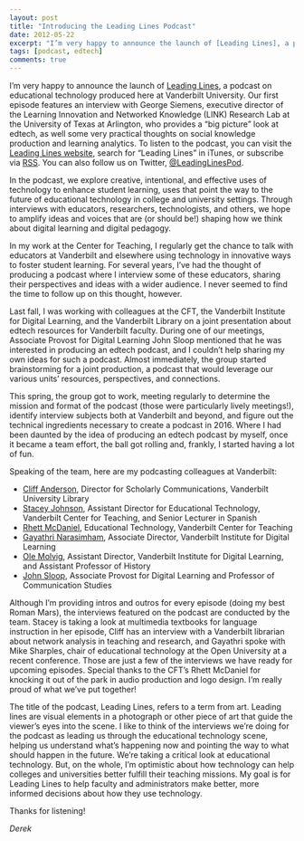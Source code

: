 ```yaml
---
layout: post
title: "Introducing the Leading Lines Podcast"
date: 2012-05-22
excerpt: "I’m very happy to announce the launch of [Leading Lines], a podcast on educational technology produced here at Vanderbilt University"
tags: [podcast, edtech]
comments: true
---
```


I’m very happy to announce the launch of [Leading Lines](http://leadinglinespod.com/), a podcast on educational technology produced here at Vanderbilt University. Our first episode features an interview with George Siemens, executive director of the Learning Innovation and Networked Knowledge (LINK) Research Lab at the University of Texas at Arlington, who provides a “big picture” look at edtech, as well some very practical thoughts on social knowledge production and learning analytics. To listen to the podcast, you can visit the [Leading Lines website](http://leadinglinespod.com/), search for “Leading Lines” in iTunes, or subscribe via [RSS](http://feeds.soundcloud.com/users/soundcloud:users:219511823/sounds.rss). You can also follow us on Twitter, [@LeadingLinesPod](https://twitter.com/leadinglinespod).

In the podcast, we explore creative, intentional, and effective uses of technology to enhance student learning, uses that point the way to the future of educational technology in college and university settings. Through interviews with educators, researchers, technologists, and others, we hope to amplify ideas and voices that are (or should be!) shaping how we think about digital learning and digital pedagogy.

In my work at the Center for Teaching, I regularly get the chance to talk with educators at Vanderbilt and elsewhere using technology in innovative ways to foster student learning. For several years, I’ve had the thought of producing a podcast where I interview some of these educators, sharing their perspectives and ideas with a wider audience. I never seemed to find the time to follow up on this thought, however.

Last fall, I was working with colleagues at the CFT, the Vanderbilt Institute for Digital Learning, and the Vanderbilt Library on a joint presentation about edtech resources for Vanderbilt faculty. During one of our meetings, Associate Provost for Digital Learning John Sloop mentioned that he was interested in producing an edtech podcast, and I couldn’t help sharing my own ideas for such a podcast. Almost immediately, the group started brainstorming for a joint production, a podcast that would leverage our various units’ resources, perspectives, and connections.

This spring, the group got to work, meeting regularly to determine the mission and format of the podcast (those were particularly lively meetings!), identify interview subjects both at Vanderbilt and beyond, and figure out the technical ingredients necessary to create a podcast in 2016. Where I had been daunted by the idea of producing an edtech podcast by myself, once it became a team effort, the ball got rolling and, frankly, I started having a lot of fun.

Speaking of the team, here are my podcasting colleagues at Vanderbilt:

* [Cliff Anderson](http://www.library.vanderbilt.edu/scholarly/), Director for Scholarly Communications, Vanderbilt University Library
* [Stacey Johnson](https://my.vanderbilt.edu/staceymjohnson/), Assistant Director for Educational Technology, Vanderbilt Center for Teaching, and Senior Lecturer in Spanish
* [Rhett McDaniel](https://cft.vanderbilt.edu/about/staff/#EdTech), Educational Technology, Vanderbilt Center for Teaching
* [Gayathri Narasimham](http://vanderbilt.edu/vidl/about/staff.php), Associate Director, Vanderbilt Institute for Digital Learning
* [Ole Molvig](http://as.vanderbilt.edu/history/bio/ole-molvig), Assistant Director, Vanderbilt Institute for Digital Learning, and Assistant Professor of History
* [John Sloop](https://my.vanderbilt.edu/johnsloop/), Associate Provost for Digital Learning and Professor of Communication Studies

Although I’m providing intros and outros for every episode (doing my best Roman Mars), the interviews featured on the podcast are conducted by the team. Stacey is taking a look at multimedia textbooks for language instruction in her episode, Cliff has an interview with a Vanderbilt librarian about network analysis in teaching and research, and Gayathri spoke with Mike Sharples, chair of educational technology at the Open University at a recent conference. Those are just a few of the interviews we have ready for upcoming episodes. Special thanks to the CFT’s Rhett McDaniel for knocking it out of the park in audio production and logo design. I’m really proud of what we’ve put together!

The title of the podcast, Leading Lines, refers to a term from art. Leading lines are visual elements in a photograph or other piece of art that guide the viewer’s eyes into the scene. I like to think of the interviews we’re doing for the podcast as leading us through the educational technology scene, helping us understand what’s happening now and pointing the way to what should happen in the future. We’re taking a critical look at educational technology. But, on the whole, I’m optimistic about how technology can help colleges and universities better fulfill their teaching missions. My goal is for Leading Lines to help faculty and administrators make better, more informed decisions about how they use technology.

Thanks for listening!

*Derek*